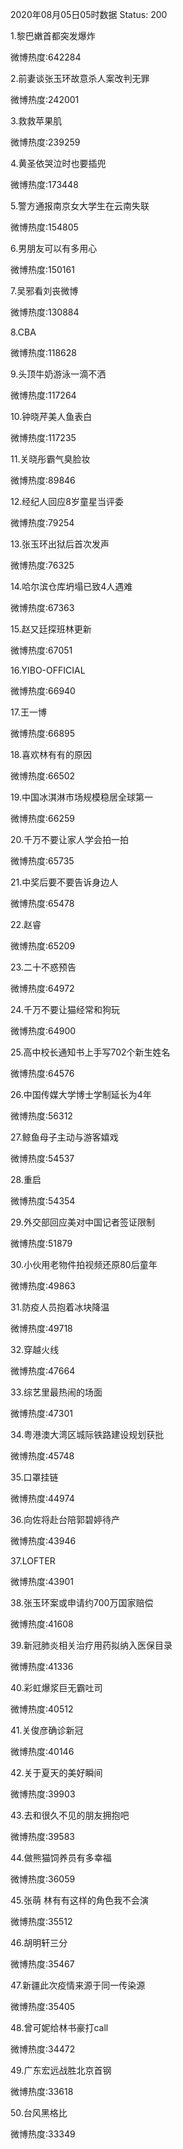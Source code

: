 2020年08月05日05时数据
Status: 200

1.黎巴嫩首都突发爆炸

微博热度:642284

2.前妻谈张玉环故意杀人案改判无罪

微博热度:242001

3.救救苹果肌

微博热度:239259

4.黄圣依哭泣时也要插兜

微博热度:173448

5.警方通报南京女大学生在云南失联

微博热度:154805

6.男朋友可以有多用心

微博热度:150161

7.吴邪看刘丧微博

微博热度:130884

8.CBA

微博热度:118628

9.头顶牛奶游泳一滴不洒

微博热度:117264

10.钟晓芹美人鱼表白

微博热度:117235

11.关晓彤霸气臭脸妆

微博热度:89846

12.经纪人回应8岁童星当评委

微博热度:79254

13.张玉环出狱后首次发声

微博热度:76325

14.哈尔滨仓库坍塌已致4人遇难

微博热度:67363

15.赵又廷探班林更新

微博热度:67051

16.YIBO-OFFICIAL

微博热度:66940

17.王一博

微博热度:66895

18.喜欢林有有的原因

微博热度:66502

19.中国冰淇淋市场规模稳居全球第一

微博热度:66259

20.千万不要让家人学会拍一拍

微博热度:65735

21.中奖后要不要告诉身边人

微博热度:65478

22.赵睿

微博热度:65209

23.二十不惑预告

微博热度:64972

24.千万不要让猫经常和狗玩

微博热度:64900

25.高中校长通知书上手写702个新生姓名

微博热度:64576

26.中国传媒大学博士学制延长为4年

微博热度:56312

27.鲸鱼母子主动与游客嬉戏

微博热度:54537

28.重启

微博热度:54354

29.外交部回应美对中国记者签证限制

微博热度:51879

30.小伙用老物件拍视频还原80后童年

微博热度:49863

31.防疫人员抱着冰块降温

微博热度:49718

32.穿越火线

微博热度:47664

33.综艺里最热闹的场面

微博热度:47301

34.粤港澳大湾区城际铁路建设规划获批

微博热度:45748

35.口罩挂链

微博热度:44974

36.向佐将赴台陪郭碧婷待产

微博热度:43946

37.LOFTER

微博热度:43901

38.张玉环案或申请约700万国家赔偿

微博热度:41608

39.新冠肺炎相关治疗用药拟纳入医保目录

微博热度:41336

40.彩虹爆浆巨无霸吐司

微博热度:40512

41.关俊彦确诊新冠

微博热度:40146

42.关于夏天的美好瞬间

微博热度:39903

43.去和很久不见的朋友拥抱吧

微博热度:39583

44.做熊猫饲养员有多幸福

微博热度:36059

45.张萌 林有有这样的角色我不会演

微博热度:35512

46.胡明轩三分

微博热度:35467

47.新疆此次疫情来源于同一传染源

微博热度:35405

48.曾可妮给林书豪打call

微博热度:34472

49.广东宏远战胜北京首钢

微博热度:33618

50.台风黑格比

微博热度:33349


